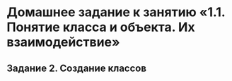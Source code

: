 # Домашнее задание к занятию «1.1. Понятие класса и объекта. Их взаимодействие»  

## Задание 2. Создание классов  
